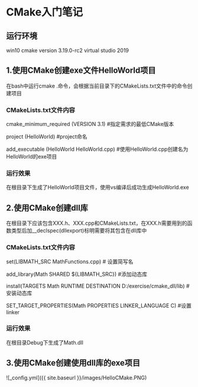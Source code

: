 # CMake入门笔记

## 运行环境
win10
cmake version 3.19.0-rc2
virtual studio 2019

## 1.使用CMake创建exe文件HelloWorld项目

在bash中运行cmake .命令，会根据当前目录下的CMakeLists.txt文件中的命令创建项目

### CMakeLists.txt文件内容

cmake_minimum_required (VERSION 3.1) #指定需求的最低CMake版本

project (HelloWorld) #project命名

add_executable (HelloWorld HelloWorld.cpp)  #使用HelloWorld.cpp创建名为HelloWorld的exe项目

### 运行效果
在根目录下生成了HelloWorld项目文件，使用vs编译后成功生成HelloWorld.exe

## 2.使用CMake创建dll库

在根目录下应该包含XXX.h、XXX.cpp和CMakeLists.txt，在XXX.h需要用到的函数类型后加__declspec(dllexport)标明需要将其包含在dll库中

### CMakeLists.txt文件内容
set(LIBMATH_SRC MathFunctions.cpp) # 设置简写名

add_library(Math SHARED ${LIBMATH_SRC}) #添加动态库

install(TARGETS Math RUNTIME DESTINATION D:/exercise/cmake_dll/lib) #安装动态库

SET_TARGET_PROPERTIES(Math PROPERTIES LINKER_LANGUAGE C) #设置linker
### 运行效果
在根目录Debug下生成了Math.dll

## 3.使用CMake创建使用dll库的exe项目
![_config.yml]({{ site.baseurl }}/images/HelloCMake.PNG)
